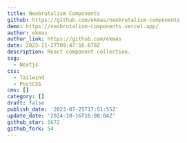 ```yaml
---
title: Neobrutalism Components
github: https://github.com/ekmas/neobrutalism-components
demo: https://neobrutalism-components.vercel.app/
author: ekmas
author_link: https://github.com/ekmas
date: 2023-11-27T09:47:16.678Z
description: React component collection.
ssg:
  - Nextjs
css:
  - Tailwind
  - PostCSS
cms: []
category: []
draft: false
publish_date: '2023-07-25T17:51:55Z'
update_date: '2024-10-16T16:08:04Z'
github_star: 1672
github_fork: 54
---
```

